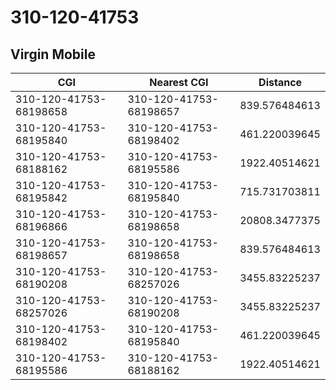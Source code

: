 # 310-120-41753
## Virgin Mobile


| CGI | Nearest CGI | Distance |
|-----|-------------|----------|
| 310-120-41753-68198658 | 310-120-41753-68198657 | 839.576484613 |
| 310-120-41753-68195840 | 310-120-41753-68198402 | 461.220039645 |
| 310-120-41753-68188162 | 310-120-41753-68195586 | 1922.40514621 |
| 310-120-41753-68195842 | 310-120-41753-68195840 | 715.731703811 |
| 310-120-41753-68196866 | 310-120-41753-68198658 | 20808.3477375 |
| 310-120-41753-68198657 | 310-120-41753-68198658 | 839.576484613 |
| 310-120-41753-68190208 | 310-120-41753-68257026 | 3455.83225237 |
| 310-120-41753-68257026 | 310-120-41753-68190208 | 3455.83225237 |
| 310-120-41753-68198402 | 310-120-41753-68195840 | 461.220039645 |
| 310-120-41753-68195586 | 310-120-41753-68188162 | 1922.40514621 |
